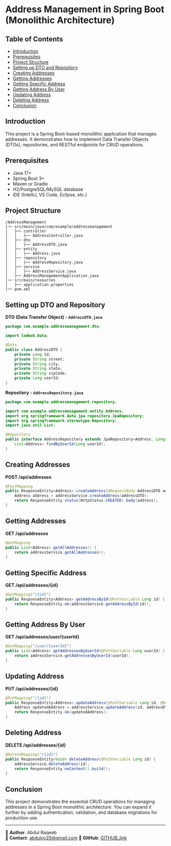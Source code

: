 # Address Management in Spring Boot (Monolithic Architecture)

## Table of Contents

- [Introduction](#introduction)
- [Prerequisites](#prerequisites)
- [Project Structure](#project-structure)
- [Setting up DTO and Repository](#setting-up-dto-and-repository)
- [Creating Addresses](#creating-addresses)
- [Getting Addresses](#getting-addresses)
- [Getting Specific Address](#getting-specific-address)
- [Getting Address By User](#getting-address-by-user)
- [Updating Address](#updating-address)
- [Deleting Address](#deleting-address)
- [Conclusion](#conclusion)

## Introduction

This project is a Spring Boot-based monolithic application that manages addresses. It demonstrates how to implement Data Transfer Objects (DTOs), repositories, and RESTful endpoints for CRUD operations.

## Prerequisites

- Java 17+
- Spring Boot 3+
- Maven or Gradle
- H2/PostgreSQL/MySQL database
- IDE (IntelliJ, VS Code, Eclipse, etc.)

## Project Structure
```
/AddressManagement
│── src/main/java/com/example/addressmanagement
│   ├── controller
│   │   ├── AddressController.java
│   ├── dto
│   │   ├── AddressDTO.java
│   ├── entity
│   │   ├── Address.java
│   ├── repository
│   │   ├── AddressRepository.java
│   ├── service
│   │   ├── AddressService.java
│   ├── AddressManagementApplication.java
│── src/main/resources
│   ├── application.properties
│── pom.xml
```

## Setting up DTO and Repository

**DTO (Data Transfer Object) - `AddressDTO.java`**
```java
package com.example.addressmanagement.dto;

import lombok.Data;

@Data
public class AddressDTO {
    private Long id;
    private String street;
    private String city;
    private String state;
    private String zipCode;
    private Long userId;
}
```

**Repository - `AddressRepository.java`**
```java
package com.example.addressmanagement.repository;

import com.example.addressmanagement.entity.Address;
import org.springframework.data.jpa.repository.JpaRepository;
import org.springframework.stereotype.Repository;
import java.util.List;

@Repository
public interface AddressRepository extends JpaRepository<Address, Long> {
    List<Address> findByUserId(Long userId);
}
```

## Creating Addresses

**POST /api/addresses**
```java
@PostMapping
public ResponseEntity<Address> createAddress(@RequestBody AddressDTO addressDTO) {
    Address address = addressService.createAddress(addressDTO);
    return ResponseEntity.status(HttpStatus.CREATED).body(address);
}
```

## Getting Addresses

**GET /api/addresses**
```java
@GetMapping
public List<Address> getAllAddresses() {
    return addressService.getAllAddresses();
}
```

## Getting Specific Address

**GET /api/addresses/{id}**
```java
@GetMapping("/{id}")
public ResponseEntity<Address> getAddressById(@PathVariable Long id) {
    return ResponseEntity.ok(addressService.getAddressById(id));
}
```

## Getting Address By User

**GET /api/addresses/user/{userId}**
```java
@GetMapping("/user/{userId}")
public List<Address> getAddressesByUserId(@PathVariable Long userId) {
    return addressService.getAddressesByUserId(userId);
}
```

## Updating Address

**PUT /api/addresses/{id}**
```java
@PutMapping("/{id}")
public ResponseEntity<Address> updateAddress(@PathVariable Long id, @RequestBody AddressDTO addressDTO) {
    Address updatedAddress = addressService.updateAddress(id, addressDTO);
    return ResponseEntity.ok(updatedAddress);
}
```

## Deleting Address

**DELETE /api/addresses/{id}**
```java
@DeleteMapping("/{id}")
public ResponseEntity<Void> deleteAddress(@PathVariable Long id) {
    addressService.deleteAddress(id);
    return ResponseEntity.noContent().build();
}
```

## Conclusion
This project demonstrates the essential CRUD operations for managing addresses in a Spring Boot monolithic architecture. You can expand it further by adding authentication, validation, and database migrations for production use.

---

📍 **Author**: Abdul Raqeeb  
📧 **Contact**: abduloy25@gmail.com 
🔗 **GitHub**: [GITHUB_link](https://github.com/Abddev-rqb)
